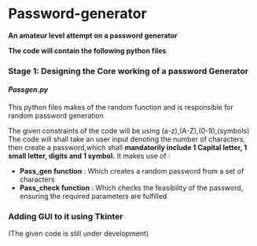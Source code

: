 # Password-generator

**An amateur level attempt on a password generator**

**The code will contain the following python files** 

### Stage 1: Designing the Core working of a password Generator 

#### _Passgen.py_
This python files makes of the random function and is responsible for random password generation

The given constraints of the code will be using (a-z),(A-Z),(0-9),(symbols)
The code will shall take an user input denoting the number of characters, then create a password,which shall **mandatorily include 1 Capital letter, 1 small letter, digits and 1 symbol.**
It makes use of : 
- **Pass_gen function** : Which creates a random password from a set of characters 
- **Pass_check function** : Which checks the feasibility of the password, ensuring the required parameters are fulfilled 

### Adding GUI to it using Tkinter 


(The given code is still under development)
